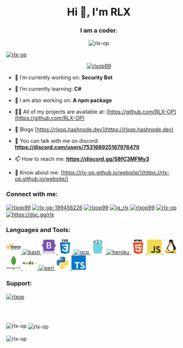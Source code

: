 <h1 align="center">Hi 👋, I'm RLX</h1>
<h3 align="center">I am a coder.</h3>

<p align="center"> <img src="https://komarev.com/ghpvc/?username=rlx-op&label=Profile%20views&color=0e75b6&style=flat" alt="rlx-op" /> </p>

<p align="left"> <a href="https://github.com/ryo-ma/github-profile-trophy"><img src="https://github-profile-trophy.vercel.app/?username=RLX-OP" alt="rlx-op" /></a> </p>

<p align="center"> <a href="https://twitter.com/rlxop99" target="blank"><img src="https://img.shields.io/twitter/follow/rlxop99?logo=twitter&style=for-the-badge" alt="rlxop99" /></a> </p>

- 🔭 I’m currently working on: **Security Bot**

- 🌱 I’m currently learning: **C#**

- 🔭 I am also working on: **A npm package**

- 👨‍💻 All of my projects are available at: [https://github.com/RLX-OP](https://github.com/RLX-OP)

- 📝 Blogs [https://rlxop.hashnode.dev](https://rlxop.hashnode.dev)

- 💬 You can talk with me on discord: **https://discord.com/users/753168925167976479**

- 📫 How to reach me: **https://discord.gg/S8fC3MFMy3**

- 📄 Know about me: [https://rlx-op.github.io/website/](https://rlx-op.github.io/website/)

<h3 align="left">Connect with me:</h3>
<p align="left">
<a href="https://twitter.com/rlxop99" target="blank"><img align="center" src="https://raw.githubusercontent.com/rahuldkjain/github-profile-readme-generator/master/src/images/icons/Social/twitter.svg" alt="rlxop99" height="30" width="40" /></a>
<a href="https://linkedin.com/in/rlx-op-199456226" target="blank"><img align="center" src="https://raw.githubusercontent.com/rahuldkjain/github-profile-readme-generator/master/src/images/icons/Social/linked-in-alt.svg" alt="rlx-op-199456226" height="30" width="40" /></a>
<a href="https://kaggle.com/rlxop99" target="blank"><img align="center" src="https://raw.githubusercontent.com/rahuldkjain/github-profile-readme-generator/master/src/images/icons/Social/kaggle.svg" alt="rlxop99" height="30" width="40" /></a>
<a href="https://instagram.com/ig_rlx" target="blank"><img align="center" src="https://raw.githubusercontent.com/rahuldkjain/github-profile-readme-generator/master/src/images/icons/Social/instagram.svg" alt="ig_rlx" height="30" width="40" /></a>
<a href="https://hashnode.com/rlxop99" target="blank"><img align="center" src="https://raw.githubusercontent.com/rahuldkjain/github-profile-readme-generator/master/src/images/icons/Social/hashnode.svg" alt="rlxop99" height="30" width="40" /></a>
<a href="https://www.youtube.com/c/rlx-op" target="blank"><img align="center" src="https://raw.githubusercontent.com/rahuldkjain/github-profile-readme-generator/master/src/images/icons/Social/youtube.svg" alt="rlx-op" height="30" width="40" /></a>
<a href="https://discord.gg/S8fC3MFMy3" target="blank"><img align="center" src="https://raw.githubusercontent.com/rahuldkjain/github-profile-readme-generator/master/src/images/icons/Social/discord.svg" alt="https://dsc.gg/rlx" height="30" width="40" /></a>
</p>

<h3 align="left">Languages and Tools:</h3>
<p align="left"> <a href="https://aws.amazon.com" target="_blank" rel="noreferrer"> <img src="https://raw.githubusercontent.com/devicons/devicon/master/icons/amazonwebservices/amazonwebservices-original-wordmark.svg" alt="aws" width="40" height="40"/> </a> <a href="https://www.gnu.org/software/bash/" target="_blank" rel="noreferrer"> <img src="https://www.vectorlogo.zone/logos/gnu_bash/gnu_bash-icon.svg" alt="bash" width="40" height="40"/> </a> <a href="https://getbootstrap.com" target="_blank" rel="noreferrer"> <img src="https://raw.githubusercontent.com/devicons/devicon/master/icons/bootstrap/bootstrap-plain-wordmark.svg" alt="bootstrap" width="40" height="40"/> </a> <a href="https://www.w3schools.com/css/" target="_blank" rel="noreferrer"> <img src="https://raw.githubusercontent.com/devicons/devicon/master/icons/css3/css3-original-wordmark.svg" alt="css3" width="40" height="40"/> </a> <a href="https://cloud.google.com" target="_blank" rel="noreferrer"> <img src="https://www.vectorlogo.zone/logos/google_cloud/google_cloud-icon.svg" alt="gcp" width="40" height="40"/> </a> <a href="https://golang.org" target="_blank" rel="noreferrer"> <img src="https://raw.githubusercontent.com/devicons/devicon/master/icons/go/go-original.svg" alt="go" width="40" height="40"/> </a> <a href="https://heroku.com" target="_blank" rel="noreferrer"> <img src="https://www.vectorlogo.zone/logos/heroku/heroku-icon.svg" alt="heroku" width="40" height="40"/> </a> <a href="https://www.w3.org/html/" target="_blank" rel="noreferrer"> <img src="https://raw.githubusercontent.com/devicons/devicon/master/icons/html5/html5-original-wordmark.svg" alt="html5" width="40" height="40"/> </a> <a href="https://developer.mozilla.org/en-US/docs/Web/JavaScript" target="_blank" rel="noreferrer"> <img src="https://raw.githubusercontent.com/devicons/devicon/master/icons/javascript/javascript-original.svg" alt="javascript" width="40" height="40"/> </a> <a href="https://www.linux.org/" target="_blank" rel="noreferrer"> <img src="https://raw.githubusercontent.com/devicons/devicon/master/icons/linux/linux-original.svg" alt="linux" width="40" height="40"/> </a> <a href="https://www.mongodb.com/" target="_blank" rel="noreferrer"> <img src="https://raw.githubusercontent.com/devicons/devicon/master/icons/mongodb/mongodb-original-wordmark.svg" alt="mongodb" width="40" height="40"/> </a> <a href="https://nodejs.org" target="_blank" rel="noreferrer"> <img src="https://raw.githubusercontent.com/devicons/devicon/master/icons/nodejs/nodejs-original-wordmark.svg" alt="nodejs" width="40" height="40"/> </a> <a href="https://www.perl.org/" target="_blank" rel="noreferrer"> <img src="https://api.iconify.design/logos-perl.svg" alt="perl" width="40" height="40"/> </a> <a href="https://www.python.org" target="_blank" rel="noreferrer"> <img src="https://raw.githubusercontent.com/devicons/devicon/master/icons/python/python-original.svg" alt="python" width="40" height="40"/> </a> <a href="https://www.typescriptlang.org/" target="_blank" rel="noreferrer"> <img src="https://raw.githubusercontent.com/devicons/devicon/master/icons/typescript/typescript-original.svg" alt="typescript" width="40" height="40"/> </a> </p>

<h3 align="left">Support:</h3>
<p><a href="https://www.buymeacoffee.com/rlxop"> <img align="center" src="https://cdn.buymeacoffee.com/buttons/v2/default-yellow.png" height="50" width="210" alt="rlxop" /></a></p><br><br>

<p><img align="left" src="https://github-readme-stats.vercel.app/api/top-langs?username=RLX-OP&show_icons=true&locale=en&layout=compact" alt="rlx-op" /></p>

<p>&nbsp;<img align="center" src="https://github-readme-stats.vercel.app/api?username=RLX-OP&show_icons=true&locale=en" alt="rlx-op" /></p>

<p><img align="center" src="https://github-readme-streak-stats.herokuapp.com/?user=RLX-OP&" alt="rlx-op" /></p>
